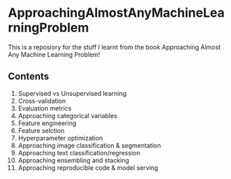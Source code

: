 # ApproachingAlmostAnyMachineLearningProblem
This is a reposiory for the stuff I learnt from the book Approaching Almost Any Machine Learning Problem!

## Contents
1. Supervised vs Unsupervised learning <br />
2. Cross-validation <br />
3. Evaluation metrics <br />
4. Approaching categorical variables <br />
5. Feature engineering <br />
6. Feature selction <br />
7. Hyperparameter optimization <br />
8. Approaching image classification & segmentation <br />
9. Approaching text classification/regression <br />
10. Approaching ensembling and stacking <br />
11. Approaching reproducible code & model serving <br />

